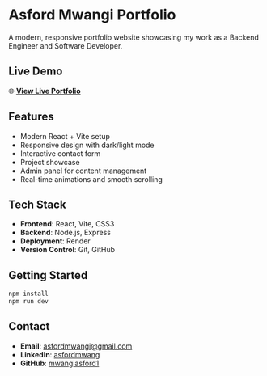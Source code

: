 # Asford Mwangi Portfolio

A modern, responsive portfolio website showcasing my work as a Backend Engineer and Software Developer.

## Live Demo

🌐 **[View Live Portfolio](https://asfordmwangi-portfolio1-com.onrender.com)**

## Features

- Modern React + Vite setup
- Responsive design with dark/light mode
- Interactive contact form
- Project showcase
- Admin panel for content management
- Real-time animations and smooth scrolling

## Tech Stack

- **Frontend**: React, Vite, CSS3
- **Backend**: Node.js, Express
- **Deployment**: Render
- **Version Control**: Git, GitHub

## Getting Started

```bash
npm install
npm run dev
```

## Contact

- **Email**: asfordmwangi@gmail.com
- **LinkedIn**: [asfordmwang](https://www.linkedin.com/in/asfordmwang)
- **GitHub**: [mwangiasford1](https://github.com/mwangiasford1)
